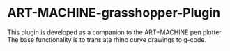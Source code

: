 # ART-MACHINE-grasshopper-Plugin


This plugin is developed as a companion to the ART+MACHINE pen plotter. 
The base functionality is to translate rhino curve drawings to g-code.
